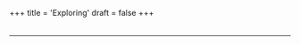 +++
title = 'Exploring'
draft = false
+++
<div style="height: 5px;"></div>

--- 


<script src="https://cdnjs.cloudflare.com/ajax/libs/p5.js/1.4.0/p5.js"></script>
<script src="/js/learn3.js"></script>
